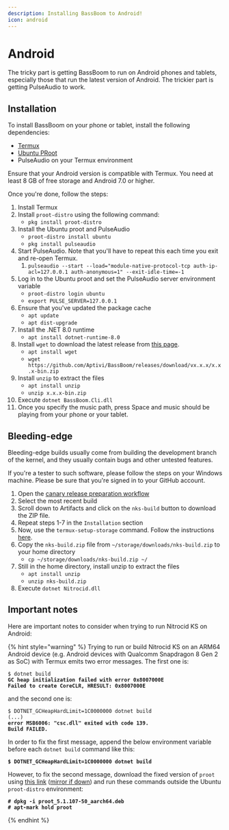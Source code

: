 ```yaml
---
description: Installing BassBoom to Android!
icon: android
---
```


# Android

The tricky part is getting BassBoom to run on Android phones and tablets, especially those that run the latest version of Android. The trickier part is getting PulseAudio to work.

## Installation

To install BassBoom on your phone or tablet, install the following dependencies:

* [Termux](https://termux.dev/en/)
* [Ubuntu PRoot](https://wiki.termux.com/wiki/PRoot#Installing_Linux_distributions)
* PulseAudio on your Termux environment

Ensure that your Android version is compatible with Termux. You need at least 8 GB of free storage and Android 7.0 or higher.

Once you're done, follow the steps:

1. Install Termux
2. Install `proot-distro` using the following command:
   * `pkg install proot-distro`
3. Install the Ubuntu proot and PulseAudio
   * `proot-distro install ubuntu`
   * `pkg install pulseaudio`
4. Start PulseAudio. Note that you'll have to repeat this each time you exit and re-open Termux.
   1. `pulseaudio --start --load="module-native-protocol-tcp auth-ip-acl=127.0.0.1 auth-anonymous=1" --exit-idle-time=-1`
5. Log in to the Ubuntu proot and set the PulseAudio server environment variable
   * `proot-distro login ubuntu`
   * `export PULSE_SERVER=127.0.0.1`
6. Ensure that you've updated the package cache
   * `apt update`
   * `apt dist-upgrade`
7. Install the .NET 8.0 runtime
   * `apt install dotnet-runtime-8.0`
8. Install `wget` to download the latest release from [this page](https://github.com/Aptivi/GRILO/releases).
   * `apt install wget`
   * `wget https://github.com/Aptivi/BassBoom/releases/download/vx.x.x/x.x.x-bin.zip`
9. Install `unzip` to extract the files
   * `apt install unzip`
   * `unzip x.x.x-bin.zip`
10. Execute `dotnet BassBoom.Cli.dll`
11. Once you specify the music path, press Space and music should be playing from your phone or your tablet.

## Bleeding-edge

Bleeding-edge builds usually come from building the development branch of the kernel, and they usually contain bugs and other untested features.

If you're a tester to such software, please follow the steps on your Windows machine. Please be sure that you're signed in to your GitHub account.

1. Open the [canary release preparation workflow](https://github.com/Aptivi/BassBoom/actions/workflows/release-canary.yml)
2. Select the most recent build
3. Scroll down to Artifacts and click on the `nks-build` button to download the ZIP file.
4. Repeat steps 1-7 in the `Installation` section
5. Now, use the `termux-setup-storage` command. Follow the instructions [here](https://wiki.termux.com/wiki/Termux-setup-storage).
6. Copy the `nks-build.zip` file from `~/storage/downloads/nks-build.zip` to your home directory
   * `cp ~/storage/downloads/nks-build.zip ~/`
7. Still in the home directory, install unzip to extract the files
   * `apt install unzip`
   * `unzip nks-build.zip`
8. Execute `dotnet Nitrocid.dll`

## Important notes

Here are important notes to consider when trying to run Nitrocid KS on Android:

{% hint style="warning" %}
Trying to run or build Nitrocid KS on an ARM64 Android device (e.g. Android devices with Qualcomm Snapdragon 8 Gen 2 as SoC) with Termux emits two error messages. The first one is:

<pre class="language-shell-session"><code class="lang-shell-session">$ dotnet build
<strong>GC heap initialization failed with error 0x8007000E
</strong><strong>Failed to create CoreCLR, HRESULT: 0x8007000E
</strong></code></pre>

and the second one is:

<pre class="language-shell-session"><code class="lang-shell-session">$ DOTNET_GCHeapHardLimit=1C0000000 dotnet build
(...)
<strong>error MSB6006: "csc.dll" exited with code 139.
</strong><strong>Build FAILED.
</strong></code></pre>

In order to fix the first message, append the below environment variable before each `dotnet build` command like this:

<pre class="language-shell-session"><code class="lang-shell-session"><strong>$ DOTNET_GCHeapHardLimit=1C0000000 dotnet build
</strong></code></pre>

However, to fix the second message, download the fixed version of `proot` using [this link](https://drive.google.com/file/d/1J9euzuGB5w6WGLVNVxTFVnrauTEzISAV/view?usp=sharing) ([mirror if down](https://mega.nz/file/6dYT2YrY#IPKfJRx3Rt8xql1ggyQ95rgEkpDd_vksP02vnnaOPd4)) and run these commands outside the Ubuntu `proot-distro` environment:

<pre class="language-shell-session"><code class="lang-shell-session"><strong># dpkg -i proot_5.1.107-50_aarch64.deb
</strong><strong># apt-mark hold proot
</strong></code></pre>
{% endhint %}

